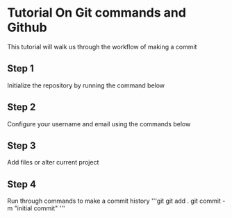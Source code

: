 # Tutorial On Git commands and Github
This tutorial will walk us through the workflow of making a commit

## Step 1
Initialize the repository by running the command below

## Step 2
Configure your username and email using the commands below

## Step 3
Add files or alter current project

## Step 4 
Run through commands to make a commit history
'''git 
git add .
git commit -m "initial commit"
'''
